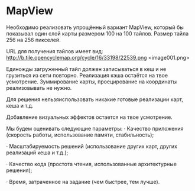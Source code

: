 # MapView

Необходимо реализовать упрощённый вариант MapView, который бы показывал один слой карты размером 100 на 100 тайлов. Размер тайла 256 на 256 пикселей.

URL для получения тайлов имеет вид:
http://b.tile.opencyclemap.org/cycle/16/33198/22539.png 
<image001.png>

Единожды загруженный тайл должен записываться в кеш и не грузиться из сети повторно. Реализация кэша остаётся на твое усмотрение. Зуммирование карты, проецирование на координаты реализовывать не нужно.

Для решения нельзяиспользовать никакие готовые реализации карт, кеша и т.д.

Добавление визуальных эффектов остается на твое усмотрение.

Мы будем оценивать следующие параметры:
·   Качество приложения (скорость работы, использование памяти, стабильность);

·   Масштабируемость решений (использование других карт, других реализаций кеша и т.д.);

·   Качество кода (простота чтения, использованные архитектурные решения);

·   Время, затраченное на задание (чем быстрее, тем лучше).


